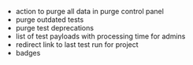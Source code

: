 * action to purge all data in purge control panel
* purge outdated tests
* purge test deprecations
* list of test payloads with processing time for admins
* redirect link to last test run for project
* badges
